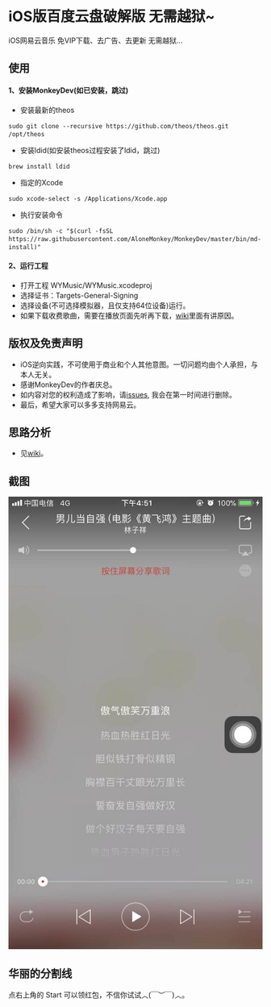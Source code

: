 # iOS版百度云盘破解版 无需越狱~

iOS网易云音乐 免VIP下载、去广告、去更新 无需越狱...

## 使用

#### 1、安装MonkeyDev(如已安装，跳过)

- 安装最新的theos

```
sudo git clone --recursive https://github.com/theos/theos.git /opt/theos
```

- 安装ldid(如安装theos过程安装了ldid，跳过)

```
brew install ldid
```

- 指定的Xcode

```
sudo xcode-select -s /Applications/Xcode.app
```

- 执行安装命令

```
sudo /bin/sh -c "$(curl -fsSL https://raw.githubusercontent.com/AloneMonkey/MonkeyDev/master/bin/md-install)"
```

#### 2、运行工程

- 打开工程 WYMusic/WYMusic.xcodeproj 
- 选择证书：Targets-General-Signing
- 选择设备(不可选择模拟器，且仅支持64位设备)运行。
- 如果下载收费歌曲，需要在播放页面先听再下载，[wiki](https://github.com/sunweiliang/NeteaseMusicCrack/wiki)里面有讲原因。


## 版权及免责声明

- iOS逆向实践，不可使用于商业和个人其他意图。一切问题均由个人承担，与本人无关。
- 感谢MonkeyDev的作者庆总。
- 如内容对您的权利造成了影响，请[issues](https://github.com/sunweiliang/NeteaseMusicCrack/issues), 我会在第一时间进行删除。
- 最后，希望大家可以多多支持网易云。


## 思路分析

- 见[wiki](https://github.com/sunweiliang/NeteaseMusicCrack/wiki)。


## 截图



![img01](./resources/img01.jpeg)







## 华丽的分割线

点右上角的 Start 可以领红包，不信你试试︿(￣︶￣)︿。





